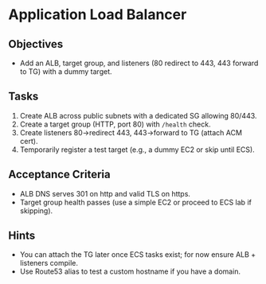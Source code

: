 # Application Load Balancer

## Objectives

- Add an ALB, target group, and listeners (80 redirect to 443, 443 forward to TG) with a dummy target.

## Tasks

1. Create ALB across public subnets with a dedicated SG allowing 80/443.
2. Create a target group (HTTP, port 80) with `/health` check.
3. Create listeners 80→redirect 443, 443→forward to TG (attach ACM cert).
4. Temporarily register a test target (e.g., a dummy EC2 or skip until ECS).

## Acceptance Criteria

- ALB DNS serves 301 on http and valid TLS on https.
- Target group health passes (use a simple EC2 or proceed to ECS lab if skipping).

## Hints

- You can attach the TG later once ECS tasks exist; for now ensure ALB + listeners compile.
- Use Route53 alias to test a custom hostname if you have a domain.
